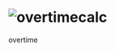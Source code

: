# ![overtimecalc](https://github.com/dantekadagi3/overtime/assets/135029772/aed15f9c-1ca7-47e5-8581-2ee03cdfd668)
overtime
